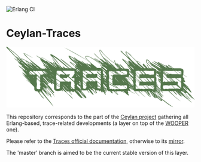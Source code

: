 ![Erlang CI](https://github.com/Olivier-Boudeville/Ceylan-Traces/workflows/Erlang%20CI/badge.svg?event=push)

# Ceylan-Traces

![](/doc/traces-title.png)


This repository corresponds to the part of the [Ceylan project](https://github.com/Olivier-Boudeville/Ceylan) gathering all Erlang-based, trace-related developments (a layer on top of the [WOOPER](http://wooper.esperide.org) one).

Please refer to the [Traces official documentation](http://traces.esperide.org), otherwise to its [mirror](http://olivier-boudeville.github.io/Ceylan-Traces/).

The 'master' branch is aimed to be the current stable version of this layer.
